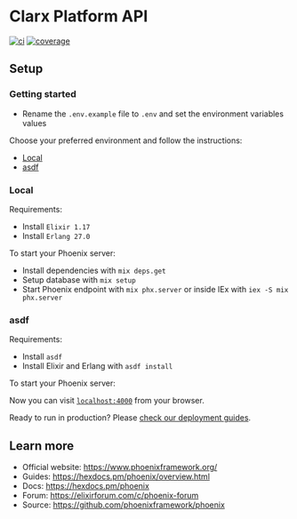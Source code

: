 # Clarx Platform API

[![ci](https://github.com/deolivtiago/clarx-api/actions/workflows/ci.yml/badge.svg)](https://github.com/deolivtiago/clarx-api/actions/workflows/ci.yml)
[![coverage](https://coveralls.io/repos/github/deolivtiago/clarx-api/badge.svg)](https://coveralls.io/github/deolivtiago/clarx-api)

## Setup

### Getting started

- Rename the `.env.example` file to `.env` and set the environment variables values

Choose your preferred environment and follow the instructions:

- [Local](https://github.com/deolivtiago/clarx-api#local)
- [asdf](https://github.com/deolivtiago/clarx-api#asdf)

### Local

Requirements:

- Install `Elixir 1.17`
- Install `Erlang 27.0`

To start your Phoenix server:

- Install dependencies with `mix deps.get`
- Setup database with `mix setup`
- Start Phoenix endpoint with `mix phx.server` or inside IEx with `iex -S mix phx.server`

### asdf

Requirements:

- Install `asdf`
- Install Elixir and Erlang with `asdf install`

To start your Phoenix server:

Now you can visit [`localhost:4000`](http://localhost:4000) from your browser.

Ready to run in production? Please [check our deployment guides](https://hexdocs.pm/phoenix/deployment.html).

## Learn more

  * Official website: https://www.phoenixframework.org/
  * Guides: https://hexdocs.pm/phoenix/overview.html
  * Docs: https://hexdocs.pm/phoenix
  * Forum: https://elixirforum.com/c/phoenix-forum
  * Source: https://github.com/phoenixframework/phoenix
